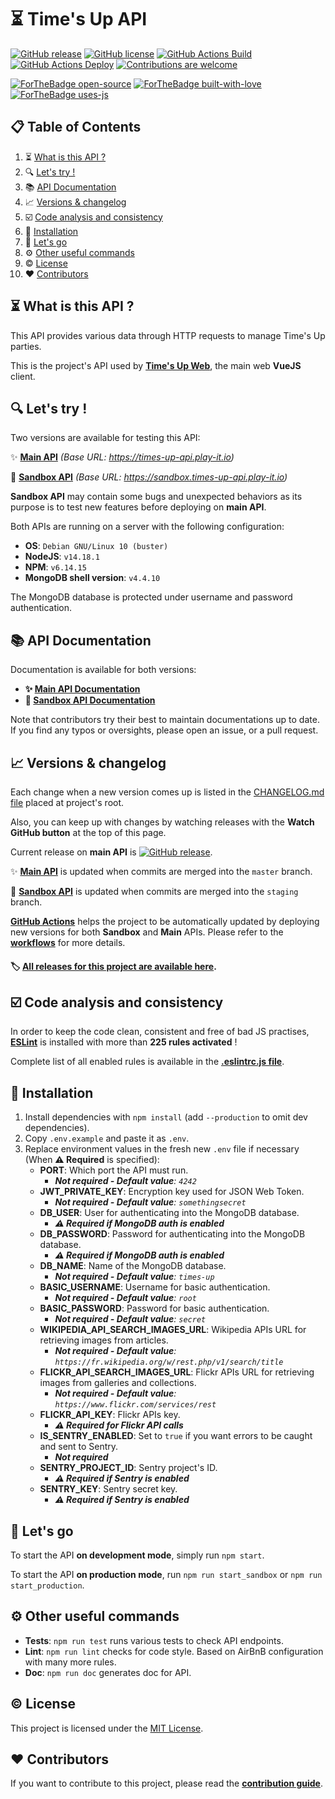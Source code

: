 # ⏳ Time's Up API

[![GitHub release](https://img.shields.io/github/release/pIay-it/times-up-api.svg)](https://GitHub.com/pIay-it/times-up-api/releases/)
[![GitHub license](https://img.shields.io/github/license/pIay-it/times-up-api.svg)](https://github.com/antoinezanardi/https://img.shields.io/github/license/werewolves-assistant-api.svg/blob/master/LICENSE)
[![GitHub Actions Build](https://github.com/pIay-it/times-up-api/actions/workflows/build.yml/badge.svg)](https://github.com/pIay-it/times-up-api/actions/workflows/build.yml)
[![GitHub Actions Deploy](https://github.com/pIay-it/times-up-api/actions/workflows/deploy-master.yml/badge.svg)](https://github.com/pIay-it/times-up-api/actions/workflows/deploy-master.yml)
[![Contributions are welcome](https://img.shields.io/badge/contributions-welcome-brightgreen.svg?style=flat)](https://github.com/pIay-it/times-up-api/issues)

[![ForTheBadge open-source](https://forthebadge.com/images/badges/open-source.svg)](https://forthebadge.com)
[![ForTheBadge built-with-love](http://ForTheBadge.com/images/badges/built-with-love.svg)](https://GitHub.com/antoinezanardi/)
[![ForTheBadge uses-js](http://ForTheBadge.com/images/badges/uses-js.svg)](https://GitHub.com/pIay-it/times-up-api)

## 📋 Table of Contents

1. ⏳ [What is this API ?](#what-is-this-api)
2. 🔍 [Let's try !](#lets-try)
3. 📚 [API Documentation](#api-documentation)
4. 📈 [Versions & changelog](#versions)
5. ☑️ [Code analysis and consistency](#code-analysis-and-consistency)
6. 🔨 [Installation](#installation)
7. 🔌 [Let's go](#lets-go)
8. ⚙️ [Other useful commands](#other-useful-commands)
9. ©️ [License](#license)
10. ❤️ [Contributors](#contributors)

## <a name="what-is-this-api">⏳ What is this API ?</a>
This API provides various data through HTTP requests to manage Time's Up parties.

This is the project's API used by [**Time's Up Web**](https://github.com/pIay-it/times-up-web), the main web **VueJS** client.  

## <a name="lets-try">🔍 Let's try !</a>
Two versions are available for testing this API:

✨ <a href="https://times-up-api.play-it.io" target="_blank">**Main API**</a> _(Base URL: https://times-up-api.play-it.io)_

🔧 <a href="https://sandbox.times-up-api.play-it.io" target="_blank">**Sandbox API**</a> _(Base URL: https://sandbox.times-up-api.play-it.io)_

**Sandbox API** may contain some bugs and unexpected behaviors as its purpose is to test new features before deploying on **main API**.

Both APIs are running on a server with the following configuration:
- **OS**: `Debian GNU/Linux 10 (buster)`
- **NodeJS**: `v14.18.1`
- **NPM**: `v6.14.15`
- **MongoDB shell version**: `v4.4.10`

The MongoDB database is protected under username and password authentication.

## <a name="api-documentation">📚 API Documentation</a>

Documentation is available for both versions:

* **✨ [Main API Documentation](https://times-up-api.play-it.io/apidoc)**
* **🔧 [Sandbox API Documentation](https://sandbox.times-up-api.play-it.io/apidoc)**

Note that contributors try their best to maintain documentations up to date. If you find any typos or oversights, please open an issue, or a pull request.

## <a name="versions">📈 Versions & changelog</a>

Each change when a new version comes up is listed in the <a href="https://github.com/antoinezanardi/werewolves-assistant-api/blob/master/CHANGELOG.md" target="_blank">CHANGELOG.md file</a> placed at project's root.

Also, you can keep up with changes by watching releases with the **Watch GitHub button** at the top of this page.

Current release on **main API** is [![GitHub release](https://img.shields.io/github/release/pIay-it/times-up-api.svg)](https://GitHub.com/pIay-it/times-up-api/releases/).

✨ <a href="https://times-up-api.play-it.io" target="_blank">**Main API**</a> is updated when commits are merged into the `master` branch.

🔧 <a href="https://sandbox.times-up-api.play-it.io" target="_blank">**Sandbox API**</a> is updated when commits are merged into the `staging` branch.

**[GitHub Actions](https://github.com/pIay-it/times-up-api/actions)** helps the project to be automatically updated by deploying new versions for both **Sandbox** and **Main** APIs. Please refer to the **[workflows](https://github.com/pIay-it/times-up-api/tree/master/.github/workflows)** for more details.

#### 🏷️ <a href="https://github.com/pIay-it/times-up-api/releases" target="_blank">All releases for this project are available here</a>.

## <a name="code-analysis-and-consistency">☑️ Code analysis and consistency</a>

In order to keep the code clean, consistent and free of bad JS practises, **[ESLint](https://eslint.org/)** is installed with more than **225 rules activated** !

Complete list of all enabled rules is available in the **[.eslintrc.js file](https://github.com/pIay-it/times-up-api/blob/master/.eslintrc.js)**.

## <a name="installation">🔨 Installation</a>

1. Install dependencies with `npm install` (add `--production` to omit dev dependencies).
2. Copy `.env.example` and paste it as `.env`.
3. Replace environment values in the fresh new `.env` file if necessary (When **⚠️️ Required** is specified):
    * **PORT**: Which port the API must run.
        - _**Not required - Default value**: `4242`_
    * **JWT_PRIVATE_KEY**: Encryption key used for JSON Web Token.
       - _**Not required - Default value**: `somethingsecret`_
    * **DB_USER**: User for authenticating into the MongoDB database.
        - _**⚠️ Required if MongoDB auth is enabled**_
    * **DB_PASSWORD**: Password for authenticating into the MongoDB database.
        - _**⚠️ Required if MongoDB auth is enabled**_
    * **DB_NAME**: Name of the MongoDB database.
        - _**Not required - Default value**: `times-up`_
    * **BASIC_USERNAME**: Username for basic authentication.
        - _**Not required - Default value**: `root`_
    * **BASIC_PASSWORD**: Password for basic authentication.
        - _**Not required - Default value**: `secret`_
    * **WIKIPEDIA_API_SEARCH_IMAGES_URL**: Wikipedia APIs URL for retrieving images from articles.
       - _**Not required - Default value**: `https://fr.wikipedia.org/w/rest.php/v1/search/title`_
    * **FLICKR_API_SEARCH_IMAGES_URL**: Flickr APIs URL for retrieving images from galleries and collections.
       - _**Not required - Default value**: `https://www.flickr.com/services/rest`_
    * **FLICKR_API_KEY**: Flickr APIs key.
        - _**⚠️ Required for Flickr API calls**_
    * **IS_SENTRY_ENABLED**: Set to `true` if you want errors to be caught and sent to Sentry.
        - _**Not required**_
    * **SENTRY_PROJECT_ID**: Sentry project's ID. 
        - _**⚠️ Required if Sentry is enabled**_
    * **SENTRY_KEY**: Sentry secret key.
        - _**⚠️ Required if Sentry is enabled**_

## <a name="lets-go">🔌 Let's go</a>

To start the API **on development mode**, simply run `npm start`.

To start the API **on production mode**, run `npm run start_sandbox` or `npm run start_production`.

## <a name="other-useful-commands">⚙️ Other useful commands</a>
- **Tests**: `npm run test` runs various tests to check API endpoints.
- **Lint**: `npm run lint` checks for code style. Based on AirBnB configuration with many more rules.
- **Doc**: `npm run doc` generates doc for API.

## <a name="license">©️ License</a>

This project is licensed under the [MIT License](http://opensource.org/licenses/MIT).

## <a name="contributors">❤️ Contributors</a>

If you want to contribute to this project, please read the [**contribution guide**](https://github.com/pIay-it/times-up-api/pulls/CONTRIBUTING.md).